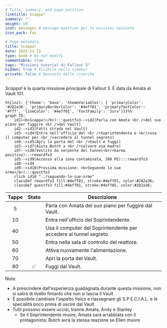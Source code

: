```yaml
---
# Title, summary, and page position.
linktitle: Scappa!
summary: ""
weight: 10
icon: messages # message-question per le missioni nascoste
icon_pack: fas

# Page metadata.
title: Scappa!
date: 2022-11-15
type: book # Do not modify.
commentable: true
tags: "Missioni tutorial di Fallout 3"
hidden: true # Visibile nella sidebar
private: false # Nascosto dalle ricerche
---
```


*Scappa!* è la quarta missione principale di Fallout 3. È data da Amata al Vault 101.


```mermaid
%%{init: {'theme': 'base', 'themeVariables': { 'primaryColor': '#282a36', 'primaryBorderColor': '#4eff01', 'primaryTextColor': '#fff', 'lineColor': '#4eff01', 'fontFamily': 'Jura'}}}%%
graph TD;
    id1(<b>Scappa!</b>):::questfo3-->id2(Parla con Amata <br />del suo piano per fuggire <br />dal Vault)
    id2-->id3(Fatti strada nel Vault)
    id3-->id4(Entra nell'ufficio del <br />Soprintendente e <br/>usa il computer per <br />accedere al tunnel segreto)
    id4-->id5(Apri la porta del <br />Vault e fuggi)
    id3-->id7(Aiuta Butch a <br />salvare sua madre)  
    id7-->id8(Vestito da serpente del tunnel<br/>karma positivo):::rewardfo3
    id5-->id9(Accesso alla zona contaminata, 200 PE):::rewardfo3
    id8-->id4
    id9-->id10(Prossima missione: <b>Seguendo le sue orme</b>):::questfo3
    click id10 "../seguendo-le-sue-orme"
    classDef rewardfo3 fill:#4eff01, stroke:#4eff01, color:#282a36;
    classDef questfo3 fill:#4eff01, stroke:#4eff01, color:#282a36;
```

| Tappe |       Stato        | Descrizione                                                        |
| :---: | :----------------: | ------------------------------------------------------------------ |
|   5   |                    | Parla con Amata del suo piano per fuggire dal Vault.               |
|  10   |                    | Entra nell'ufficio del Soprintendente.                             |
|  40   |                    | Usa il computer del Soprintendente per accedere al tunnel segreto. |
|  50   |                    | Entra nella sala di controllo del reattore.                        |
|  60   |                    | Attiva nuovamente l'alimentazione.                                 |
|  70   |                    | Apri la porta del Vault.                                           |
|  80   | :white_check_mark: | Fuggi dal Vault.                                                   |



Note:
- A prescindere dall'esperienza guadagnata durante questa missione, non si salirà di livello fintanto che non si lascia il Vault
- È possibile cambiare l'aspetto fisico e riassegnare gli S.P.E.C.I.A.L. e le specialità poco prima di uscire dal Vault
- Tutti possono essere uccisi, tranne Amata, Andy e Stanley
  - Se il Soprintendente muore, Amata sarà arrabbiata con il protagonista; Butch avrà la stessa reazione se Ellen muore